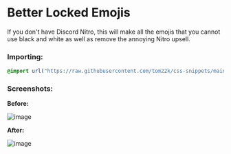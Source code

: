 # Better Locked Emojis
If you don't have Discord Nitro, this will make all the emojis that you cannot use black and white as well as remove the annoying Nitro upsell.

### Importing:
```css
@import url("https://raw.githubusercontent.com/tom22k/css-snippets/main/BetterLockedEmojis/import.css");
```

### Screenshots:
**Before:**

![image](https://github.com/tom22k/css-snippets/assets/143504320/f52957dc-82d5-4584-aeb7-c4899c25736a)

**After:**

![image](https://github.com/tom22k/css-snippets/assets/143504320/7484f717-3cd6-4623-b57f-39f4feb5c343)

